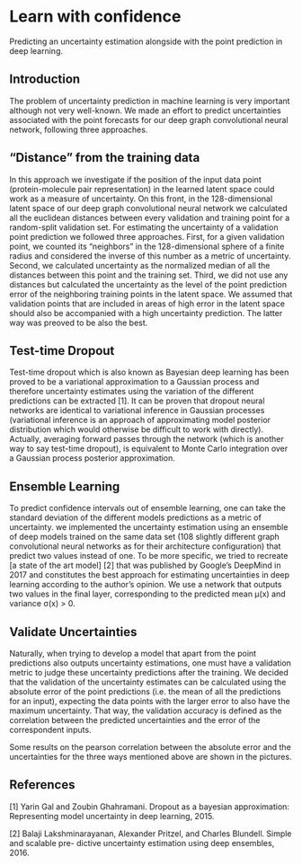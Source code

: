 # Learn with confidence
Predicting an uncertainty estimation alongside with the point prediction in deep learning.

## Introduction
The problem of uncertainty prediction in machine learning is very important although not very
well-known. We made an effort to predict uncertainties associated with the point forecasts for our deep graph convolutional neural network, following three approaches.

## “Distance” from the training data 
In this approach we investigate if the position of the input data point (protein-molecule pair representation) in the learned latent space could work as a measure of uncertainty.
On this front, in the 128-dimensional latent space of our deep graph convolutional neural network we calculated all the euclidean distances between every validation and training point for a random-split validation set. For estimating the uncertainty of a validation point prediction we followed three approaches. First, for a given validation point, we counted its “neighbors” in the 128-dimensional sphere of a finite radius and considered the inverse of this number as a metric of uncertainty. Second, we calculated uncertainty as the normalized median of all the distances between this point and the training set. Third, we did not use any distances but calculated the uncertainty as the level of the point prediction error of the neighboring training points in the latent space. We assumed that validation points that are included in areas of high error in the latent space should also be accompanied with a high uncertainty prediction. The latter way was preoved to be also the best.

## Test-time Dropout
Test-time dropout which is also known as Bayesian deep learning has been proved to be a variational approximation to a Gaussian process and therefore uncertainty estimates using the variation of the different predictions can be extracted [1]. It can be proven that dropout neural networks are identical to variational inference in Gaussian processes (variational inference is an approach of approximating model posterior distribution which would otherwise be difficult to work with directly). Actually, averaging forward passes through the network (which is another way to say test-time dropout), is equivalent to Monte Carlo integration over a Gaussian process posterior approximation.

## Ensemble Learning
To predict confidence intervals out of ensemble learning, one can take the standard deviation of the different models predictions as a metric of uncertainty. we implemented the uncertainty estimation using an ensemble of deep models trained on the same data set (108 slightly different graph convolutional neural networks as for their architecture configuration) that predict two values instead of one. To be more specific, we tried to recreate [a state of the art model] [2] that was published by Google’s DeepMind in 2017 and constitutes the best approach for estimating uncertainties in deep learning according to the author’s opinion. We use a network that outputs two values in the final layer, corresponding to the predicted mean μ(x) and variance σ(x) > 0. 

## Validate Uncertainties
Naturally, when trying to develop a model that apart from the point predictions also outputs uncertainty estimations, one must have a validation metric to judge these uncertainty predictions after the training. We decided that the validation of the uncertainty estimates can be calculated using the absolute error of the point predictions (i.e. the mean of all the predictions for an input), expecting the data points with the larger error to also have the maximum uncertainty. That way, the validation accuracy is defined as the correlation between the predicted uncertainties and the error of the correspondent inputs.

Some results on the pearson correlation between the absolute error and the uncertainties for the three ways mentioned above are shown in the pictures.


## References

[1] Yarin Gal and Zoubin Ghahramani. Dropout as a bayesian approximation: Representing model
uncertainty in deep learning, 2015.

[2] Balaji Lakshminarayanan, Alexander Pritzel, and Charles Blundell. Simple and scalable pre-
dictive uncertainty estimation using deep ensembles, 2016.
